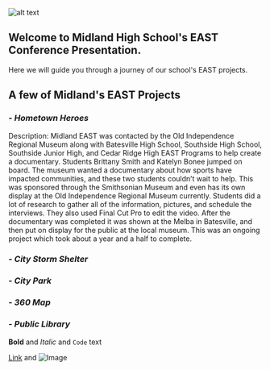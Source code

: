 ![alt text](https://s3.amazonaws.com/scschoolfiles/104/img_stkpic_z5tqdd_764x5000.jpg "Midland School logo")
## Welcome to Midland High School's EAST Conference Presentation.

Here we will guide you through a journey of our school's EAST projects.


## A few of Midland's EAST Projects


### - *Hometown Heroes*
Description: Midland EAST was contacted by the Old Independence Regional Museum along with Batesville High School, Southside High School, Southside Junior High, and Cedar Ridge High EAST Programs to help create a documentary. Students Brittany Smith and Katelyn Bonee jumped on board. The museum wanted a documentary about how sports have impacted communities, and these two students couldn’t wait to help. This was sponsored through the Smithsonian Museum and even has its own display at the Old Independence Regional Museum currently. Students did a lot of research to gather all of the information, pictures, and schedule the interviews. They also used Final Cut Pro to edit the video. After the documentary was completed it was shown at the Melba in Batesville, and then put on display for the public at the local museum. This was an ongoing project which took about a year and a half to complete.

### - *City Storm Shelter*


### - *City Park*


### - *360 Map*


### - *Public Library*


**Bold** and _Italic_ and `Code` text

[Link](url) and ![Image](src)
